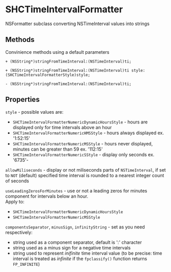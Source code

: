 # SHCTimeIntervalFormatter
NSFormatter subclass converting NSTimeInterval values into strings

## Methods
Convinience methods using a default parameters

`+ (NSString*)stringFromTimeInterval:(NSTimeInterval)ti;`

`+ (NSString*)stringFromTimeInterval:(NSTimeInterval)ti style:(SHCTimeIntervalFormatterStyle)style;`

`- (NSString*)stringFromTimeInterval:(NSTimeInterval)ti;`


## Properties

`style` - possible values are:
- `SHCTimeIntervalFormatterNumericDynamicHoursStyle` - hours are displayed only for time intervals above an hour
- `SHCTimeIntervalFormatterNumericHMSStyle` - hours always displayed ex. '1:52:15'
- `SHCTimeIntervalFormatterNumericMSStyle` - hours never displayed, minutes can be greater than 59 ex. '112:15'
-	`SHCTimeIntervalFormatterNumericSStyle` - display only seconds ex. '6735'-	

`allowMiliseconds` - display or not miliseconds parts of `NSTimeInterval`, if set to `NOT` (default) specified time interval is rounded to a nearest integer count of seconds

`useLeadingZerosForMinutes` -  use or not a leading zeros for minutes component for intervals below an hour.
 </br>Apply to:
 * `SHCTimeIntervalFormatterNumericDynamicHoursStyle`
 * `SHCTimeIntervalFormatterNumericMSStyle`

`componentsSeparator`, `minusSign`, `infinityString` - set as you need respectively:
- string used as a component separator, default is ':' character
- string used as a minus sign for a negative time intervals
- string used to represent *inifinite* time interval value (to be precise: time interval is treated as *infinite* if the `fpclassify()` function returns `FP_INFINITE`)

